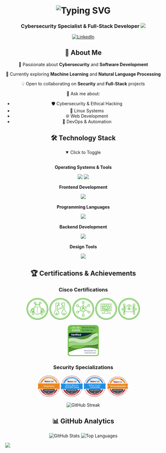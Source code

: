 <h1 align="center">
  <img src="https://readme-typing-svg.herokuapp.com/?font=Fira+Code&weight=600&size=40&duration=4000&pause=1000&color=2196F3&center=true&vCenter=true&width=600&lines=Hello+World!+👋;I'm+Omar!;Welcome+to+my+Profile!" alt="Typing SVG" />
</h1>

<h3 align="center">
  Cybersecurity Specialist & Full-Stack Developer
  <img src="https://media.giphy.com/media/WUlplcMpOCEmTGBtBW/giphy.gif" width="30">
</h3>

<p align="center">
  <a href="https://www.linkedin.com/in/omar-m-735069257/" target="_blank">
    <img src="https://img.shields.io/badge/-Omar-0077B5?style=flat-square&logo=Linkedin&logoColor=white" alt="LinkedIn"/>
  </a>
</p>

<div align="center">
  <h2>🚀 About Me</h2>
  
  🔭 Passionate about **Cybersecurity** and **Software Development**
  
  🌱 Currently exploring **Machine Learning** and **Natural Language Processing**
  
  💡 Open to collaborating on **Security** and **Full-Stack** projects
  
  💬 Ask me about:
  - 🛡️ Cybersecurity & Ethical Hacking
  - 🐧 Linux Systems
  - 🌐 Web Development
  - 🔧 DevOps & Automation
</div>

<h2 align="center">🛠️ Technology Stack</h2>

<details open>
<summary align="center">Click to Toggle</summary>
<br>
<div align="center">

**Operating Systems & Tools**
<p>
  <img src="https://github.com/marwin1991/profile-technology-icons/assets/76662862/2481dc48-be6b-4ebb-9e8c-3b957efe69fa" width="40"/>
  <img src="https://skillicons.dev/icons?i=ubuntu,vscode,postman,github,git" />
</p>

**Frontend Development**
<p>
  <img src="https://skillicons.dev/icons?i=react,tailwind,html,css,bootstrap,figma" />
</p>

**Programming Languages**
<p>
  <img src="https://skillicons.dev/icons?i=python,javascript,bash,dart,flutter" />
</p>

**Backend Development**
<p>
  <img src="https://skillicons.dev/icons?i=express,mongodb,nodejs" />
</p>

**Design Tools**
<p>
  <img src="https://skillicons.dev/icons?i=ai,ps,pr,xd" />
</p>

</div>
</details>

<h2 align="center">🏆 Certifications & Achievements</h2>

<div align="center">
  <h3>Cisco Certifications</h3>
  <p>
    <img src="Icons/threat_analysis_4.png" width="70" alt="Threat Analysis" title="Threat Analysis"/>
    <img src="Icons/system_safeguards_5.png" width="70" alt="System Safeguards" title="System Safeguards"/>
    <img src="Icons/resource_specialist_7.png" width="70" alt="Resource Specialist" title="Resource Specialist"/>
    <img src="Icons/network_defense_6.png" width="70" alt="Network Defense" title="Network Defense"/>
    <img src="Icons/cybersecurity_administration_3.png" width="70" alt="Cybersecurity Administration" title="Cybersecurity Administration"/>
  </p>
  
  <img src="Icons/introduction-to-cybersecurity.png" width="100" alt="Introduction to Cybersecurity" title="Introduction to Cybersecurity"/>
  
  <h3>Security Specializations</h3>
  <p>
    <img src="Icons/Ethical_Hacking.png" width="70" alt="Ethical Hacking" title="Ethical Hacking"/>
    <img src="Icons/Wireless_Networks_Penetration_Testing.png" width="70" alt="Wireless Networks Penetration Testing" title="Wireless Networks Penetration Testing"/>
    <img src="Icons/Malware_Analysis_Fundamentals.png" width="70" alt="Malware Analysis Fundamentals" title="Malware Analysis Fundamentals"/>
    <img src="Icons/Ethical_Hacking_Badge_20_May_2023_95a113c0.png" width="70" alt="Advanced Ethical Hacking" title="Advanced Ethical Hacking"/>
  </p>
</div>

<div align="center">
  <img src="https://github-readme-streak-stats.herokuapp.com/?user=Pop2323&theme=tokyonight&hide_border=true" alt="GitHub Streak"/>
</div>

<h2 align="center">📊 GitHub Analytics</h2>

<p align="center">
  <img src="https://github-readme-stats.vercel.app/api?username=Pop2323&show_icons=true&theme=tokyonight&hide_border=true" alt="GitHub Stats" />
  <img src="https://github-readme-stats.vercel.app/api/top-langs/?username=Pop2323&layout=compact&theme=tokyonight&hide_border=true" alt="Top Languages" />
</p>

<!-- Snake animation -->
![](https://github.com/Pop2323/blob/output/github-contribution-grid-snake.svg)
